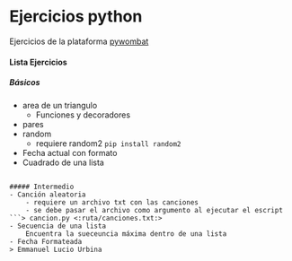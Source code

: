 # Ejercicios python

Ejercicios de la plataforma [pywombat](https://pywombat.com)

#### Lista Ejercicios
##### Básicos
- area de un triangulo
    - Funciones y decoradores
- pares
- random
    - requiere random2 `pip install random2`
- Fecha actual con formato
- Cuadrado de una lista
```

##### Intermedio
- Canción aleatoria
    - requiere un archivo txt con las canciones
    - se debe pasar el archivo como argumento al ejecutar el escript ```> cancion.py <:ruta/canciones.txt:>
- Secuencia de una lista
    Encuentra la sueceuncia máxima dentro de una lista
- Fecha Formateada
> Emmanuel Lucio Urbina